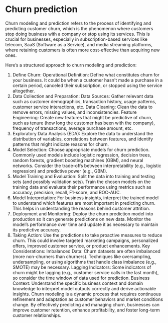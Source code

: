 # Churn prediction
Churn modeling and prediction refers to the process of identifying and predicting customer churn, which is the phenomenon where customers stop doing business with a company or stop using its services. This is crucial for businesses, especially in subscription-based services like telecom, SaaS (Software as a Service), and media streaming platforms, where retaining customers is often more cost-effective than acquiring new ones.

Here’s a structured approach to churn modeling and prediction:

1. Define Churn:
Operational Definition: Define what constitutes churn for your business. It could be when a customer hasn't made a purchase in a certain period, canceled their subscription, or stopped using the service altogether.
2. Data Collection and Preparation:
Data Sources: Gather relevant data such as customer demographics, transaction history, usage patterns, customer service interactions, etc.
Data Cleaning: Clean the data to remove errors, missing values, and inconsistencies.
Feature Engineering: Create new features that might be predictive of churn, such as tenure (how long the customer has been with the company), frequency of transactions, average purchase amount, etc.
3. Exploratory Data Analysis (EDA):
Explore the data to understand the distribution of variables, correlations between features, and identify patterns that might indicate reasons for churn.
4. Model Selection:
Choose appropriate models for churn prediction. Commonly used models include logistic regression, decision trees, random forests, gradient boosting machines (GBM), and neural networks.
Consider the trade-offs between interpretability (e.g., logistic regression) and predictive power (e.g., GBM).
5. Model Training and Evaluation:
Split the data into training and testing sets (and possibly validation sets).
Train the chosen models on the training data and evaluate their performance using metrics such as accuracy, precision, recall, F1-score, and ROC-AUC.
6. Model Interpretation:
For business insights, interpret the trained model to understand which features are most important in predicting churn. This helps in understanding the reasons behind customer attrition.
7. Deployment and Monitoring:
Deploy the churn prediction model into production so it can generate predictions on new data.
Monitor the model’s performance over time and update it as necessary to maintain its predictive accuracy.
8. Taking Action:
Use the predictions to take proactive measures to reduce churn. This could involve targeted marketing campaigns, personalized offers, improved customer service, or product enhancements.
Key Considerations:
Imbalanced Data: Churn datasets are often imbalanced (more non-churners than churners). Techniques like oversampling, undersampling, or using algorithms that handle class imbalance (e.g., SMOTE) may be necessary.
Lagging Indicators: Some indicators of churn might be lagging (e.g., customer service calls in the last month), so consider the time window of data used for prediction.
Business Context: Understand the specific business context and domain knowledge to interpret model outputs correctly and derive actionable insights.
Churn modeling is a dynamic process that requires continuous refinement and adaptation as customer behaviors and market conditions change. By effectively predicting and managing churn, businesses can improve customer retention, enhance profitability, and foster long-term customer relationships.
